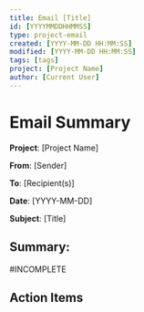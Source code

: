 ```yaml
---
title: Email [Title]
id: [YYYYMMDDHHMMSS]
type: project-email
created: [YYYY-MM-DD HH:MM:SS] 
modified: [YYYY-MM-DD HH:MM:SS]
tags: [tags]
project: [Project Name]
author: [Current User]
---
```


# Email Summary

**Project**: [Project Name]

**From**: [Sender]

**To**: [Recipient(s)]

**Date**: [YYYY-MM-DD]

**Subject**: [Title]

## Summary:

#INCOMPLETE

## Action Items


